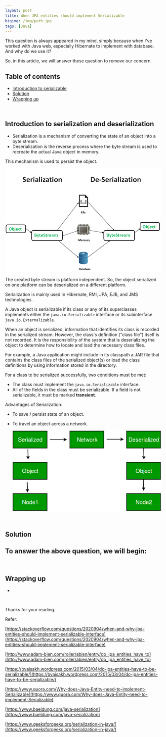 ```yaml
---
layout: post
title: When JPA entities should implement Serializable
bigimg: /img/path.jpg
tags: [Java]
---
```


This question is always appeared in my mind, simply because when I've worked with Java web, especially Hibernate to implement with database. And why do we use it?

So, in this article, we will answer these question to remove our concern.

## Table of contents
- [Introduction to serializable](#introduction-to-serializable)
- [Solution](#solution)
- [Wrapping up](#wrapping-up)

<br>

## Introduction to serialization and deserialization
- Serialization is a mechanism of converting the state of an object into a byte stream. 
- Deserialization is the reverse process where the byte stream is used to recreate the actual Java object in memory.

This mechanism is used to persist the object.

![Serialize and deserialize in Java](../img/Java-Common/serialize-deserialize-java.png)

The created byte stream is platform independent. So, the object serialized on one platform can be deserialized on a different platform.

Serialization is mainly used in Hibernate, RMI, JPA, EJB, and JMS technologies.

A Java object is serializable if its class or any of its superclasses implements either the ```java.io.Serializable``` interface or its subinterface ```java.io.Externalizable```. 

When an object is serialized, information that identifies its class is recorded in the serialized stream. However, the class's definition ("class file") itself is not recorded. It is the responsibility of the system that is deserializing the object to determine how to locate and load the necessary class files. 

For example, a Java application might include in its classpath a JAR file that contains the class files of the serialized object(s) or load the class definitions by using information stored in the directory.

For a class to be serialized successfully, two conditions must be met:
- The class must implement the ```java.io.Serializable``` interface.
- All of the fields in the class must be serializable. If a field is not serializable, it must be marked **transient**.

Advantages of Serialization:
- To save / persist state of an object.
- To travel an object across a network.

    ![Serialization with network](../img/Java-Common/serialization-network.jpg)

<br>

## Solution
To answer the above question, we will begin:
- 



<br>

## Wrapping up
- 


<br>

Thanks for your reading.


Refer:

[https://stackoverflow.com/questions/2020904/when-and-why-jpa-entities-should-implement-serializable-interface](https://stackoverflow.com/questions/2020904/when-and-why-jpa-entities-should-implement-serializable-interface)

[http://www.adam-bien.com/roller/abien/entry/do_jpa_entities_have_to](http://www.adam-bien.com/roller/abien/entry/do_jpa_entities_have_to)

[https://bvaisakh.wordpress.com/2015/03/04/do-jpa-entities-have-to-be-serializable/](https://bvaisakh.wordpress.com/2015/03/04/do-jpa-entities-have-to-be-serializable/)

[https://www.quora.com/Why-does-Java-Entity-need-to-implement-Serializable](https://www.quora.com/Why-does-Java-Entity-need-to-implement-Serializable)

[https://www.baeldung.com/java-serialization](https://www.baeldung.com/java-serialization)

[https://www.geeksforgeeks.org/serialization-in-java/](https://www.geeksforgeeks.org/serialization-in-java/)